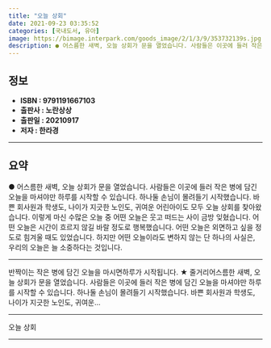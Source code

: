 ```yaml
---
title: "오늘 상회"
date: 2021-09-23 03:35:52
categories: [국내도서, 유아]
image: https://bimage.interpark.com/goods_image/2/1/3/9/353732139s.jpg
description: ● 어스름한 새벽, 오늘 상회가 문을 열었습니다. 사람들은 이곳에 들러 작은 병에 담긴 오늘을 마셔야만 하루를 시작할 수 있습니다. 하나둘 손님이 몰려들기 시작했습니다. 바쁜 회사원과 학생도, 나이가 지긋한 노인도, 귀여운 어린아이도 모두 오늘 상회를 찾아왔습니다. 이렇게 마신 수많은
---
```


## **정보**

- **ISBN : 9791191667103**
- **출판사 : 노란상상**
- **출판일 : 20210917**
- **저자 : 한라경**

------



## **요약**

●  어스름한 새벽, 오늘 상회가 문을 열었습니다. 사람들은 이곳에 들러 작은 병에 담긴 오늘을 마셔야만 하루를 시작할 수 있습니다. 하나둘 손님이 몰려들기 시작했습니다. 바쁜 회사원과 학생도, 나이가 지긋한 노인도, 귀여운 어린아이도 모두 오늘 상회를 찾아왔습니다. 이렇게 마신 수많은 오늘 중 어떤 오늘은 웃고 떠드는 사이 금방 잊혔습니다. 어떤 오늘은 시간이 흐르지 않길 바랄 정도로 행복했습니다. 어떤 오늘은 외면하고 싶을 정도로 힘겨울 때도 있었습니다. 하지만 어떤 오늘이라도 변하지 않는 단 하나의 사실은, 우리의 오늘은 늘 소중하다는 것입니다.

------

반짝이는 작은 병에 담긴 오늘을 마시면하루가 시작됩니다. ★ 줄거리어스름한 새벽, 오늘 상회가 문을 열었습니다. 사람들은 이곳에 들러 작은 병에 담긴 오늘을 마셔야만 하루를 시작할 수 있습니다. 하나둘 손님이 몰려들기 시작했습니다. 바쁜 회사원과 학생도, 나이가 지긋한 노인도, 귀여운... 

------


오늘 상회 

------


